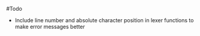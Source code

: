 #Todo

- Include line number and absolute character position in lexer functions to make error messages better
